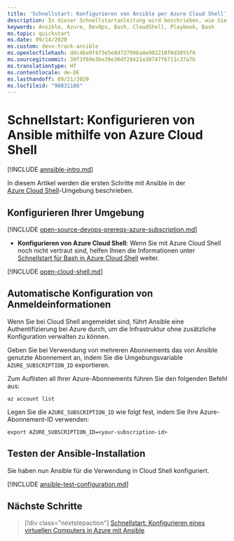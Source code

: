 ```yaml
---
title: 'Schnellstart: Konfigurieren von Ansible per Azure Cloud Shell'
description: In dieser Schnellstartanleitung wird beschrieben, wie Sie verschiedene Ansible-Aufgaben mit Bash in Azure Cloud Shell durchführen.
keywords: Ansible, Azure, DevOps, Bash, CloudShell, Playbook, Bash
ms.topic: quickstart
ms.date: 09/14/2020
ms.custom: devx-track-ansible
ms.openlocfilehash: ddc4ba9f473e5e8d727996a4e902210f0d3055f6
ms.sourcegitcommit: 39f3f69e3be39e30df28421a30747f6711c37a7b
ms.translationtype: HT
ms.contentlocale: de-DE
ms.lasthandoff: 09/21/2020
ms.locfileid: "90831186"
---
```

# <a name="quickstart-configure-ansible-using-azure-cloud-shell"></a>Schnellstart: Konfigurieren von Ansible mithilfe von Azure Cloud Shell

[!INCLUDE [annsible-intro.md](includes/ansible-intro.md)]

In diesem Artikel werden die ersten Schritte mit Ansible in der [Azure Cloud Shell](/azure/cloud-shell/overview)-Umgebung beschrieben.

## <a name="configure-your-environment"></a>Konfigurieren Ihrer Umgebung

[!INCLUDE [open-source-devops-prereqs-azure-subscription.md](../includes/open-source-devops-prereqs-azure-subscription.md)]
- **Konfigurieren von Azure Cloud Shell**: Wenn Sie mit Azure Cloud Shell noch nicht vertraut sind, helfen Ihnen die Informationen unter [Schnellstart für Bash in Azure Cloud Shell](/azure/cloud-shell/quickstart) weiter.

[!INCLUDE [open-cloud-shell.md](../includes/open-cloud-shell.md)]

## <a name="automatic-credential-configuration"></a>Automatische Konfiguration von Anmeldeinformationen

Wenn Sie bei Cloud Shell angemeldet sind, führt Ansible eine Authentifizierung bei Azure durch, um die Infrastruktur ohne zusätzliche Konfiguration verwalten zu können.

Geben Sie bei Verwendung von mehreren Abonnements das von Ansible genutzte Abonnement an, indem Sie die Umgebungsvariable `AZURE_SUBSCRIPTION_ID` exportieren.

Zum Auflisten all Ihrer Azure-Abonnements führen Sie den folgenden Befehl aus:

```azurecli-interactive
az account list
```

Legen Sie die `AZURE_SUBSCRIPTION_ID` wie folgt fest, indem Sie Ihre Azure-Abonnement-ID verwenden:

```console
export AZURE_SUBSCRIPTION_ID=<your-subscription-id>
```

## <a name="test-ansible-installation"></a>Testen der Ansible-Installation

Sie haben nun Ansible für die Verwendung in Cloud Shell konfiguriert.

[!INCLUDE [ansible-test-configuration.md](includes/ansible-test-configuration.md)]

## <a name="next-steps"></a>Nächste Schritte

> [!div class="nextstepaction"] 
> [Schnellstart: Konfigurieren eines virtuellen Computers in Azure mit Ansible](./vm-configure.md)
